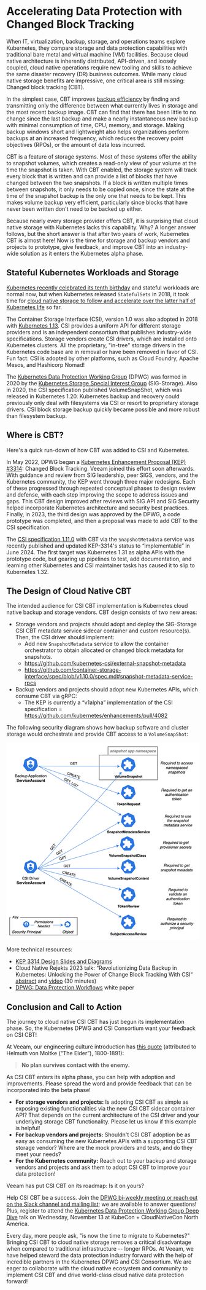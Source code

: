 #  Accelerating Data Protection with Changed Block Tracking

When IT, virtualization, backup, storage, and operations teams explore Kubernetes, they compare storage and data protection capabilities with traditional bare metal and virtual machine (VM) facilities. Because cloud native architecture is inherently distributed, API-driven, and loosely coupled, cloud native operations require new tooling and skills to achieve the same disaster recovery (DR) business outcomes. While many cloud native storage benefits are impressive, one critical area is still missing: Changed block tracking (CBT).

In the simplest case, CBT improves [backup efficiency](https://en.wikipedia.org/wiki/Incremental_backup) by finding and transmitting only the difference between what currently lives in storage and the most recent backup image. CBT can find that there has been little to no change since the last backup and make a nearly instantaneous new backup with minimal consumption of time, CPU, memory, and storage. Making backup windows short and lightweight also helps organizations perform backups at an increased frequency, which reduces the recovery point objectives (RPOs), or the amount of data loss incurred.

CBT is a feature of storage systems. Most of these systems offer the ability to snapshot volumes, which creates a read-only view of your volume at the time the snapshot is taken. With CBT enabled, the storage system will track every block that is written and can provide a list of blocks that have changed between the two snapshots. If a block is written multiple times between snapshots, it only needs to be copied once, since the state at the time of the snapshot backup is the only one that needs to be kept.  This makes volume backup very efficient, particularly since blocks that have never been written don't need to be backed up either.

Because nearly every storage provider offers CBT, it is surprising that cloud native storage with Kubernetes lacks this capability. Why? A longer answer follows, but the short answer is that after two years of work, Kubernetes CBT is almost here! Now is the time for storage and backup vendors and projects to prototype, give feedback, and improve CBT into an industry-wide solution as it enters the Kubernetes alpha phase.

## Stateful Kubernetes Workloads and Storage

[Kubernetes recently celebrated its tenth birthday](https://www.cncf.io/blog/2024/06/07/kubernetes-is-ten-years-old/) and stateful workloads are normal now, but when Kubernetes released `StatefulSets` in 2018, it took time for [cloud native storage to follow and accelerate over the latter half of Kubernetes life](https://www.veeam.com/blog/stateful-vs-stateless-kubernetes.html) so far.

The Container Storage Interface (CSI), version 1.0 was also adopted in 2018 with [Kubernetes 1.13](https://kubernetes.io/blog/2018/12/03/kubernetes-1-13-release-announcement/). CSI provides a uniform API for different storage providers and is an independent consortium that publishes industry-wide specifications. Storage vendors create CSI drivers, which are installed onto Kubernetes clusters. All the proprietary, "in-tree" storage drivers in the Kubernetes code base are in removal or have been removed in favor of CSI. Fun fact: CSI is adopted by other platforms, such as Cloud Foundry, Apache Mesos, and Hashicorp Nomad!

The [Kubernetes Data Protection Working Group](https://github.com/kubernetes/community/blob/master/wg-data-protection/README.md) (DPWG) was formed in 2020 by the [Kubernetes Storage Special Interest Group](https://github.com/kubernetes/community/tree/master/sig-storage) (SIG-Storage). Also in 2020, the CSI specification published VolumeSnapShot, which was released in Kubernetes 1.20. Kubernetes backup and recovery could previously only deal with filesystems via CSI or resort to proprietary storage drivers. CSI block storage backup quickly became possible and more robust than filesystem backup.

## Where is CBT?

Here's a quick run-down of how CBT was added to CSI and Kubernetes.

In May 2022, DPWG began a [Kubernetes Enhancement Proposal (KEP) #3314](https://github.com/kubernetes/enhancements/pull/4082): Changed Block Tracking. Veeam joined this effort soon afterwards. With guidance and review from SIG leadership, peer SIGS, vendors, and the Kubernetes community, the KEP went through three major redesigns. Each of these progressed through repeated conceptual phases to design review and defense, with each step improving the scope to address issues and gaps. This CBT design improved after reviews with SIG API and SIG Security helped incorporate Kubernetes architecture and security best practices. Finally, in 2023, the third design was approved by the DPWG, a code prototype was completed, and then a proposal was made to add CBT to the CSI specification.

The [CSI specification 1.11.0](https://github.com/container-storage-interface/spec/releases/tag/v1.10.0) with CBT via the `SnapshotMetadata` service was recently published and updated KEP-3314's status to “implementable” in June 2024. The first target was Kubernetes 1.31 as alpha APIs with the prototype code, but gearing up pipelines to test, add documentation, and learning other Kubernetes and CSI maintainer tasks has caused it to slip to Kubernetes 1.32.

## The Design of Cloud Native CBT

The intended audience for CSI CBT implementation is Kubernetes cloud native backup and storage vendors. CBT design consists of two new areas:

- Storage vendors and projects should adopt and deploy the SIG-Storage CSI CBT metadata service sidecar container and custom resource(s). Then, the CSI driver should implement:
    - Add new `SnapshotMetadata` service to allow the container orchestrator to obtain allocated or changed block metadata for snapshots.
    - https://github.com/kubernetes-csi/external-snapshot-metadata
    - https://github.com/container-storage-interface/spec/blob/v1.10.0/spec.md#snapshot-metadata-service-rpcs
- Backup vendors and projects should adopt new Kubernetes APIs, which consume CBT via gRPC:
    - The KEP is currently a “v1alpha” implementation of the CSI specification = https://github.com/kubernetes/enhancements/pull/4082

The following security diagram shows how backup software and cluster storage would orchestrate and provide CBT access to a `VolumeSnapShot`:

![CSI-CBT-security](CSI-CBT-security.png)

More technical resources:
- [KEP 3314 Design Slides and Diagrams](https://docs.google.com/presentation/d/11nCmMkOEm5sY7zGQeXmsAV2wR7mb8HUYPKWyXhyD86o/edit#slide=id.p)
-	Cloud Native Rejekts 2023 talk: “Revolutionizing Data Backup in Kubernetes: Unlocking the Power of Change Block Tracking With CSI“ [abstract](https://cfp.cloud-native.rejekts.io/cloud-native-rejekts-na-chicago-2023/talk/HGPYB3/) and [video](https://www.youtube.com/watch?v=sV1skj7OW7Y&list=PLnfCaIV4aZe-4zfJeSl1bN9xKBhlIEGSt&index=29) (30 minutes)
-	[DPWG: Data Protection Workflows](https://github.com/kubernetes/community/blob/master/wg-data-protection/data-protection-workflows-white-paper.md) white paper

## Conclusion and Call to Action

The journey to cloud native CSI CBT has just begun its implementation phase. So, the Kubernetes DPWG and CSI Consortium want your feedback on CSI CBT!

At Veeam, our engineering culture introduction has [this quote](https://quoteinvestigator.com/2021/05/04/no-plan/) (attributed to Helmuth von Moltke (“The Elder”), 1800-1891):
> **No plan survives contact with the enemy.**


As CSI CBT enters its alpha phase, you can help with adoption and improvements. Please spread the word and provide feedback that can be incorporated into the beta phase!

- __For storage vendors and projects:__ Is adopting CSI CBT as simple as exposing existing functionalities via the new CSI CBT sidecar container API? That depends on the current architecture of the CSI driver and your underlying storage CBT functionality. Please let us know if this example is helpful!
- __For backup vendors and projects:__ Shouldn't CSI CBT adoption be as easy as consuming the new Kubernetes APIs with a supporting CSI CBT storage vendor? Where are the mock providers and tests, and do they meet your needs?
- __For the Kubernetes community:__ Reach out to your backup and storage vendors and projects and ask them to adopt CSI CBT to improve your data protection!

Veeam has put CSI CBT on its roadmap: Is it on yours?

Help CSI CBT be a success. Join the [DPWG bi-weekly meeting or reach out on the Slack channel and mailing list](https://github.com/kubernetes/community/blob/master/wg-data-protection/README.md#meetings); we are available to answer questions! Plus, register to attend the [Kubernetes Data Protection Working Group Deep Dive](https://kccncna2024.sched.com/event/1hovn/kubernetes-data-protection-wg-deep-dive-dave-smith-uchida-veeam?iframe=no&w=100%25&sidebar=yes&bg=no) talk on Wednesday, November 13 at KubeCon + CloudNativeCon North America.

Every day, more people ask, "is now the time to migrate to Kubernetes?" Bringing CSI CBT to cloud native storage removes a critical disadvantage when compared to traditional infrastructure -- longer RPOs. At Veeam, we have helped steward the data protection industry forward with the help of incredible partners in the Kubernetes DPWG and CSI Consortium. We are eager to collaborate with the cloud native ecosystem and community to implement CSI CBT and drive world-class cloud native data protection forward!
